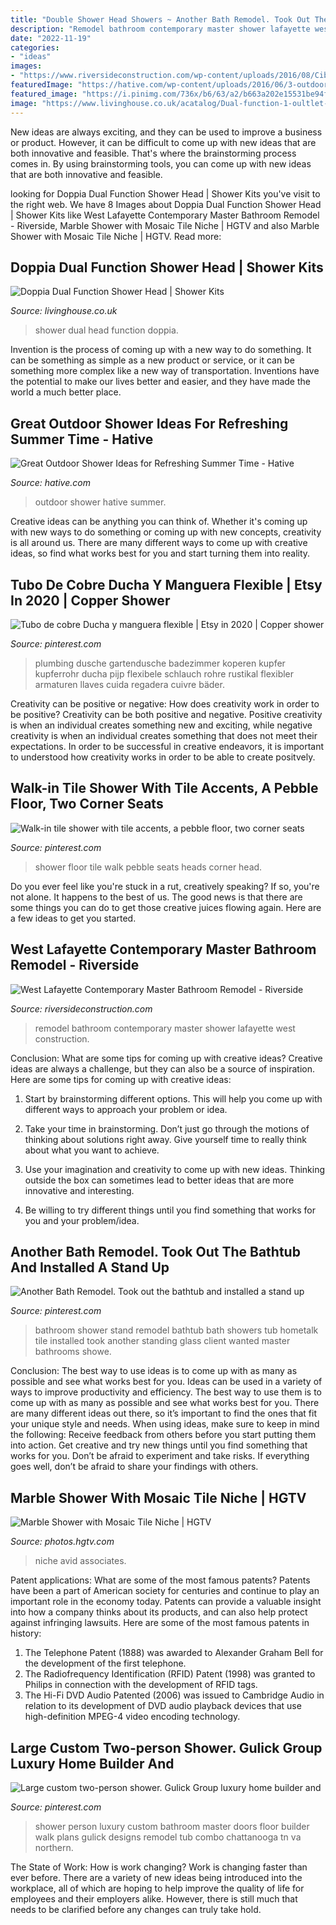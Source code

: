 ```yaml
---
title: "Double Shower Head Showers ~ Another Bath Remodel. Took Out The Bathtub And Installed A Stand Up"
description: "Remodel bathroom contemporary master shower lafayette west construction"
date: "2022-11-19"
categories:
- "ideas"
images:
- "https://www.riversideconstruction.com/wp-content/uploads/2016/08/Cibuta-West-Lafayette-Contemporary-Shower-Remodel-3.jpg"
featuredImage: "https://hative.com/wp-content/uploads/2016/06/3-outdoor-shower-ideas-for-summer-time.jpg"
featured_image: "https://i.pinimg.com/736x/b6/63/a2/b663a202e15531be94f4c426e0a9ad38.jpg"
image: "https://www.livinghouse.co.uk/acatalog/Dual-function-1-oultlet-shower-head-with-hand-shower-UK3H.jpg"
---
```



New ideas are always exciting, and they can be used to improve a business or product. However, it can be difficult to come up with new ideas that are both innovative and feasible. That's where the brainstorming process comes in. By using brainstorming tools, you can come up with new ideas that are both innovative and feasible.

	

		
looking for Doppia Dual Function Shower Head | Shower Kits you've visit to the right web. We have 8 Images about Doppia Dual Function Shower Head | Shower Kits like West Lafayette Contemporary Master Bathroom Remodel - Riverside, Marble Shower with Mosaic Tile Niche | HGTV and also Marble Shower with Mosaic Tile Niche | HGTV. Read more:
		
    
## Doppia Dual Function Shower Head | Shower Kits

<img loading=lazy src="https://www.livinghouse.co.uk/acatalog/Dual-function-1-oultlet-shower-head-with-hand-shower-UK3H.jpg" onerror="this.onerror=null;this.src='https://tse4.mm.bing.net/th?id=OIP.jMGFsHFqKqdqVgik8yguRQHaLH&amp;pid=15.1';" alt="Doppia Dual Function Shower Head | Shower Kits">

_Source: livinghouse.co.uk_

>shower dual head function doppia. 

	

Invention is the process of coming up with a new way to do something. It can be something as simple as a new product or service, or it can be something more complex like a new way of transportation. Inventions have the potential to make our lives better and easier, and they have made the world a much better place.

    
## Great Outdoor Shower Ideas For Refreshing Summer Time - Hative

<img loading=lazy src="https://hative.com/wp-content/uploads/2016/06/3-outdoor-shower-ideas-for-summer-time.jpg" onerror="this.onerror=null;this.src='https://tse1.mm.bing.net/th?id=OIP.QVAnmZFTnnt80XfCK1t_zwHaLH&amp;pid=15.1';" alt="Great Outdoor Shower Ideas for Refreshing Summer Time - Hative">

_Source: hative.com_

>outdoor shower hative summer. 

	

Creative ideas can be anything you can think of. Whether it's coming up with new ways to do something or coming up with new concepts, creativity is all around us. There are many different ways to come up with creative ideas, so find what works best for you and start turning them into reality.

    
## Tubo De Cobre Ducha Y Manguera Flexible | Etsy In 2020 | Copper Shower

<img loading=lazy src="https://i.pinimg.com/736x/b6/63/a2/b663a202e15531be94f4c426e0a9ad38.jpg" onerror="this.onerror=null;this.src='https://tse4.mm.bing.net/th?id=OIP.Nrqqb2plAy8CJzriFtI9jwHaJ3&amp;pid=15.1';" alt="Tubo de cobre Ducha y manguera flexible | Etsy in 2020 | Copper shower">

_Source: pinterest.com_

>plumbing dusche gartendusche badezimmer koperen kupfer kupferrohr ducha pijp flexibele schlauch rohre rustikal flexibler armaturen llaves cuida regadera cuivre bäder. 

	

Creativity can be positive or negative: How does creativity work in order to be positive?
Creativity can be both positive and negative. Positive creativity is when an individual creates something new and exciting, while negative creativity is when an individual creates something that does not meet their expectations. In order to be successful in creative endeavors, it is important to understood how creativity works in order to be able to create positvely.

    
## Walk-in Tile Shower With Tile Accents, A Pebble Floor, Two Corner Seats

<img loading=lazy src="https://s-media-cache-ak0.pinimg.com/736x/f2/27/33/f22733bf6fee9771573ba27275394b40--pebble-shower-floor-shower-tiles.jpg" onerror="this.onerror=null;this.src='https://tse3.mm.bing.net/th?id=OIP.ffQlsSdhxFPbB1YKOAdhOgHaLH&amp;pid=15.1';" alt="Walk-in tile shower with tile accents, a pebble floor, two corner seats">

_Source: pinterest.com_

>shower floor tile walk pebble seats heads corner head. 

	

Do you ever feel like you're stuck in a rut, creatively speaking? If so, you're not alone. It happens to the best of us. The good news is that there are some things you can do to get those creative juices flowing again. Here are a few ideas to get you started.

    
## West Lafayette Contemporary Master Bathroom Remodel - Riverside

<img loading=lazy src="https://www.riversideconstruction.com/wp-content/uploads/2016/08/Cibuta-West-Lafayette-Contemporary-Shower-Remodel-3.jpg" onerror="this.onerror=null;this.src='https://tse3.mm.bing.net/th?id=OIP.FIQ_0nJ87lBOlxhaWH_vyQHaLH&amp;pid=15.1';" alt="West Lafayette Contemporary Master Bathroom Remodel - Riverside">

_Source: riversideconstruction.com_

>remodel bathroom contemporary master shower lafayette west construction. 

	

Conclusion: What are some tips for coming up with creative ideas?
Creative ideas are always a challenge, but they can also be a source of inspiration. Here are some tips for coming up with creative ideas:
1. Start by brainstorming different options. This will help you come up with different ways to approach your problem or idea.

2. Take your time in brainstorming. Don’t just go through the motions of thinking about solutions right away. Give yourself time to really think about what you want to achieve.

3. Use your imagination and creativity to come up with new ideas. Thinking outside the box can sometimes lead to better ideas that are more innovative and interesting.

4. Be willing to try different things until you find something that works for you and your problem/idea.

    
## Another Bath Remodel. Took Out The Bathtub And Installed A Stand Up

<img loading=lazy src="https://i.pinimg.com/736x/fc/47/68/fc47688f146ea2203ea331d6eeef0083--stand-up-showers-stand-up-shower-ideas.jpg" onerror="this.onerror=null;this.src='https://tse2.mm.bing.net/th?id=OIP.opzdYXUf2AxzuqDn0r_LugHaMX&amp;pid=15.1';" alt="Another Bath Remodel. Took out the bathtub and installed a stand up">

_Source: pinterest.com_

>bathroom shower stand remodel bathtub bath showers tub hometalk tile installed took another standing glass client wanted master bathrooms showe. 

	

Conclusion: The best way to use ideas is to come up with as many as possible and see what works best for you.
Ideas can be used in a variety of ways to improve productivity and efficiency. The best way to use them is to come up with as many as possible and see what works best for you. There are many different ideas out there, so it’s important to find the ones that fit your unique style and needs. When using ideas, make sure to keep in mind the following: Receive feedback from others before you start putting them into action. Get creative and try new things until you find something that works for you. Don’t be afraid to experiment and take risks. If everything goes well, don’t be afraid to share your findings with others.

    
## Marble Shower With Mosaic Tile Niche | HGTV

<img loading=lazy src="https://hgtvhome.sndimg.com/content/dam/images/hgtv/fullset/2016/1/4/0/AVID-Associates_Hill-Country_11.jpg.rend.hgtvcom.966.1449.suffix/1452112758345.jpeg" onerror="this.onerror=null;this.src='https://tse1.mm.bing.net/th?id=OIP.YoOl-dPDS6lRUONfa0VCpwHaLH&amp;pid=15.1';" alt="Marble Shower with Mosaic Tile Niche | HGTV">

_Source: photos.hgtv.com_

>niche avid associates. 

	

Patent applications: What are some of the most famous patents?
Patents have been a part of American society for centuries and continue to play an important role in the economy today. Patents can provide a valuable insight into how a company thinks about its products, and can also help protect against infringing lawsuits. Here are some of the most famous patents in history: 
1. The Telephone Patent (1888) was awarded to Alexander Graham Bell for the development of the first telephone. 
2. The Radiofrequency Identification (RFID) Patent (1998) was granted to Philips in connection with the development of RFID tags. 
3. The Hi-Fi DVD Audio Patented (2006) was issued to Cambridge Audio in relation to its development of DVD audio playback devices that use high-definition MPEG-4 video encoding technology. 

    
## Large Custom Two-person Shower. Gulick Group Luxury Home Builder And

<img loading=lazy src="https://i.pinimg.com/736x/ea/67/8c/ea678cb87241ac7d66c5146864972fc5--home-builder-beautiful-bathrooms.jpg" onerror="this.onerror=null;this.src='https://tse2.mm.bing.net/th?id=OIP.Bew0fN8K46uFtAs2LI5u3gHaJ5&amp;pid=15.1';" alt="Large custom two-person shower. Gulick Group luxury home builder and">

_Source: pinterest.com_

>shower person luxury custom bathroom master doors floor builder walk plans gulick designs remodel tub combo chattanooga tn va northern. 

	

The State of Work: How is work changing?
Work is changing faster than ever before. There are a variety of new ideas being introduced into the workplace, all of which are hoping to help improve the quality of life for employees and their employers alike. However, there is still much that needs to be clarified before any changes can truly take hold.

